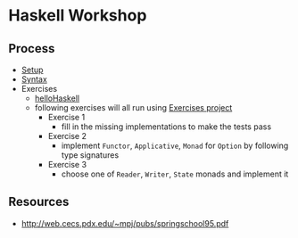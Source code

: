 # Haskell Workshop

## Process

- [Setup](Setup.md)
- [Syntax](Syntax.md)
- Exercises
  - [helloHaskell](Exercises/helloHaskell.md)
  - following exercises will all run using [Exercises project](/Exercises/Exercises)
    - Exercise 1
      - fill in the missing implementations to make the tests pass
    - Exercise 2
      - implement `Functor`, `Applicative`, `Monad` for `Option` by following type signatures
    - Exercise 3
      - choose one of `Reader`, `Writer`, `State` monads and implement it

## Resources

- <http://web.cecs.pdx.edu/~mpj/pubs/springschool95.pdf>